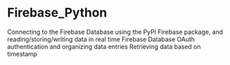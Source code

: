 # Firebase_Python
Connecting to the Firebase Database using the PyPI Firebase package, and reading/storing/writing data in real time
Firebase Database OAuth authentication and organizing data entries
Retrieving data based on timestamp
